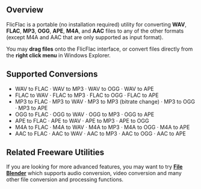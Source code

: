 ## Overview

FlicFlac is a portable (no installation required) utility for converting 
**WAV**, **FLAC**, **MP3**, **OGG**, **APE**, **M4A**, and **AAC**
files to any of the other formats (except M4A and AAC that are only
supported as input format).

You may **drag files** onto the FlicFlac interface, or convert files
directly from the **right click menu** in Windows Explorer.

## Supported Conversions

* WAV to FLAC &middot; WAV to MP3 &middot; WAV to OGG &middot; WAV to APE
* FLAC to WAV &middot; FLAC to MP3 &middot; FLAC to OGG &middot; FLAC to APE
* MP3 to FLAC &middot; MP3 to WAV &middot; MP3 to MP3 (bitrate change) &middot; MP3 to OGG &middot; MP3 to APE
* OGG to FLAC &middot; OGG to WAV &middot; OGG to MP3 &middot; OGG to APE
* APE to FLAC &middot; APE to WAV &middot; APE to MP3 &middot; APE to OGG
* M4A to FLAC &middot; M4A to WAV &middot; M4A to MP3 &middot; M4A to OGG &middot; M4A to APE
* AAC to FLAC &middot; AAC to WAV &middot; AAC to MP3 &middot; AAC to OGG &middot; AAC to APE

## Related Freeware Utilities

If you are looking for more advanced features, you may want to try 
**[File Blender](/software/fileblender)**
which supports audio conversion, video conversion and many other file 
conversion and processing functions.